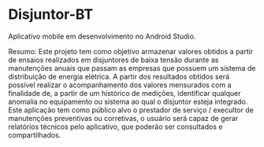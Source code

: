 # Disjuntor-BT

Aplicativo mobile em desenvolvimento no Android Studio.

Resumo:
Este projeto tem como objetivo armazenar valores obtidos a partir de ensaios realizados em disjuntores de baixa tensão durante as manutenções anuais
que passam as empresas que possuem um sistema de distribuição de energia elétrica.
A partir dos resultados obtidos será possível realizar o acompanhamento dos valores mensurados com a finalidade de, a partir de um histórico de medições,
identificar qualquer anomalia no equipamento ou sistema ao qual o disjuntor esteja integrado.
Este aplicação tem como público alvo o prestador de serviço / execultor de manutenções preventivas ou corretivas, o usuário será capaz de gerar relatórios
técnicos pelo aplicativo, que poderão ser consultados e compartilhados.
